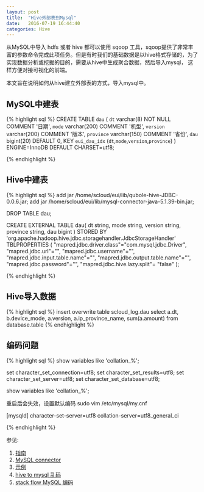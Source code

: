 ```yaml
---
layout: post
title:  "Hive外部表到Mysql"
date:   2016-07-19 16:44:40
categories: Hive
---
```


从MySQL中导入 hdfs 或者 hive 都可以使用 sqoop 工具，sqoop提供了非常丰富的参数命令完成此项任务。但是有时我们的基础数据是以hive格式存储的，为了实现数据分析或挖掘的目的，需要从hive中生成聚合数据，然后导入mysql， 这样方便对接可视化的前端。

本文旨在说明如何从hive建立外部表的方式，导入mysql中。

## MySQL中建表
{% highlight sql %}
CREATE TABLE `dau` (
  `dt` varchar(8) NOT NULL COMMENT '日期',
  `mode` varchar(200) COMMENT '机型',
  `version` varchar(200) COMMENT '版本',
  `province` varchar(150)  COMMENT '省份',
  `dau` bigint(20) DEFAULT 0,
  KEY `eui_dau_idx` (`dt`,`mode`,`version`,`province`)
) ENGINE=InnoDB DEFAULT CHARSET=utf8;

{% endhighlight %}


## Hive中建表
{% highlight sql %}
add jar /home/scloud/eui/lib/qubole-hive-JDBC-0.0.6.jar;
add jar /home/scloud/eui/lib/mysql-connector-java-5.1.39-bin.jar;

DROP TABLE dau;

CREATE EXTERNAL TABLE dau(
  dt string,
  mode string,
  version string,
  province string,
  dau bigint
)
STORED BY 'org.apache.hadoop.hive.jdbc.storagehandler.JdbcStorageHandler'
TBLPROPERTIES (
  "mapred.jdbc.driver.class"="com.mysql.jdbc.Driver",
  "mapred.jdbc.url"="",
  "mapred.jdbc.username"="",
  "mapred.jdbc.input.table.name"="",
  "mapred.jdbc.output.table.name"="",
  "mapred.jdbc.password"="",
  "mapred.jdbc.hive.lazy.split"= "false"
);

{% endhighlight %}


## Hive导入数据
{% highlight sql %}
insert overwrite table scloud_log.dau
select a.dt, b.device_mode, a.version, a.ip_province_name, sum(a.amount)
from database.table
{% endhighlight %}


## 编码问题
{% highlight sql %}
show variables like 'collation_%';

set character_set_connection=utf8;
set character_set_results=utf8;
set character_set_server=utf8;
set character_set_database=utf8;

show variables like 'collation_%'; 

重启后会失效，设置默认编码
sudo vim /etc/mysql/my.cnf

[mysqld]
character-set-server=utf8
collation-server=utf8_general_ci

{% endhighlight %}

参见:
 
1. [指南][mannul]
2. [MySQL connector][mysql connector]
3. [示例][aaa]
4. [hive to mysql 乱码][乱码]
5. [stack flow MySQL 编码][默认编码]


[mannul]: http://arjon.es/2014/02/12/Integrating-MySQL-RDS-with-Hive/
[mysql connector]: http://www.cloudera.com/documentation/archive/cdh/4-x/4-2-0/CDH4-Installation-Guide/cdh4ig_topic_18_4.html
[aaa]: http://www.toadworld.com/platforms/oracle/w/wiki/11583.creating-a-hive-external-table-over-mysql-database
[乱码]: http://blog.csdn.net/zreodown/article/details/8850222
[默认编码]: http://stackoverflow.com/questions/22572558/how-to-set-character-set-database-and-collation-database-to-utf8-in-my-ini



